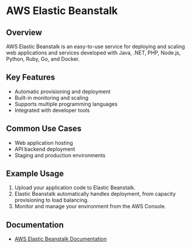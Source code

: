 # AWS Elastic Beanstalk

## Overview
AWS Elastic Beanstalk is an easy-to-use service for deploying and scaling web applications and services developed with Java, .NET, PHP, Node.js, Python, Ruby, Go, and Docker.

## Key Features
- Automatic provisioning and deployment
- Built-in monitoring and scaling
- Supports multiple programming languages
- Integrated with developer tools

## Common Use Cases
- Web application hosting
- API backend deployment
- Staging and production environments

## Example Usage
1. Upload your application code to Elastic Beanstalk.
2. Elastic Beanstalk automatically handles deployment, from capacity provisioning to load balancing.
3. Monitor and manage your environment from the AWS Console.

## Documentation
- [AWS Elastic Beanstalk Documentation](https://docs.aws.amazon.com/elasticbeanstalk/)
